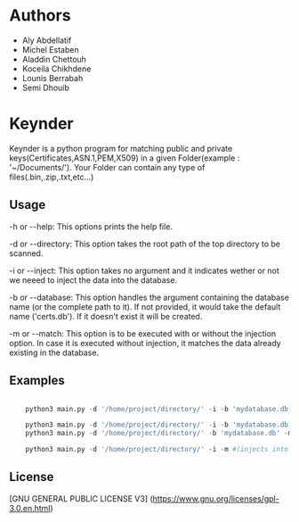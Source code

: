 # Authors

* Aly Abdellatif
* Michel Estaben
* Aladdin Chettouh
* Koceila Chikhdene
* Lounis Berrabah
* Semi Dhouib


# Keynder

Keynder is a python program for matching public and private keys(Certificates,ASN.1,PEM,X509) in a given Folder(example : '~/Documents/'). Your Folder can contain any type of files(.bin,.zip,.txt,etc...)



## Usage
-h or --help:
	This options prints the help file.

-d or --directory:
	This option takes the root path of the top directory to be scanned.
	
-i or --inject:
	This option takes no argument and it indicates wether or not we neeed to inject the data into the database.

-b or --database:
	This option handles the argument containing the database name (or the complete path to it). If not provided, it would take the default name ('certs.db'). If it doesn't exist it will be created.
	
-m or --match:
	This option is to be executed with or without the injection option. In case it is executed without injection, it matches the data already existing in the database.

## Examples

```python

	python3 main.py -d '/home/project/directory/' -i -b 'mydatabase.db' -m #(for the whole procedure, grabbing, injecting and matching);

	python3 main.py -d '/home/project/directory/' -i -b 'mydatabase.db' #(for grabbing and injecting without matching into exisiting database or database with custom name);
	python3 main.py -d '/home/project/directory/' -b 'mydatabase.db' -m #(matches data into the already existing database);

	python3 main.py -d '/home/project/directory/' -i -m #(injects into the defaults database 'certs.db' and matches data. If the database does not exist it will create it).

```
## License
[GNU GENERAL PUBLIC LICENSE V3] (https://www.gnu.org/licenses/gpl-3.0.en.html)
